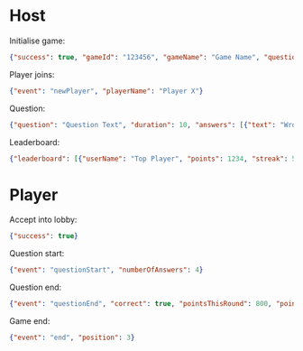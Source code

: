 # Host
Initialise game:
```json
{"success": true, "gameId": "123456", "gameName": "Game Name", "questionCount": 2}
```
Player joins:
```json
{"event": "newPlayer", "playerName": "Player X"}
```
Question:
```json
{"question": "Question Text", "duration": 10, "answers": [{"text": "Wrong Answer", "correct": false},{"text": "Wrong Answer", "correct": false},{"text": "Right Answer", "correct": true},{"text": "Wrong Answer", "correct": false}]}
```
Leaderboard:
```json
{"leaderboard": [{"userName": "Top Player", "points": 1234, "streak": 5}, {"userName": "Middle Player", "points": 790, "streak": 1}, {"userName": "Bottom Player", "points": 3, "streak": 0}]}
```

# Player
Accept into lobby:
```json
{"success": true}
```
Question start:
```json
{"event": "questionStart", "numberOfAnswers": 4}
```
Question end:
```json
{"event": "questionEnd", "correct": true, "pointsThisRound": 800, "pointsTotal": 69420, "streak": 2, "position": 3, "behind": "Big Chungus"}
```
Game end:
```json
{"event": "end", "position": 3}
```